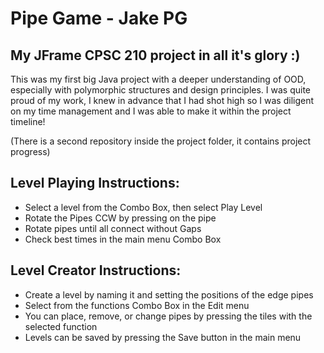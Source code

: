 # Pipe Game - Jake PG
## My JFrame CPSC 210 project in all it's glory :) 

This was my first big Java project with a deeper understanding of OOD, especially with polymorphic structures and design principles.
I was quite proud of my work, I knew in advance that I had shot high so I was diligent on my time management and I was able to make it within the project timeline!

(There is a second repository inside the project folder, it contains project progress)

## Level Playing Instructions:
- Select a level from the Combo Box, then select Play Level
- Rotate the Pipes CCW by pressing on the pipe
- Rotate pipes until all connect without Gaps
- Check best times in the main menu Combo Box

## Level Creator Instructions:
- Create a level by naming it and setting the positions of the edge pipes
- Select from the functions Combo Box in the Edit menu
- You can place, remove, or change pipes by pressing the tiles with the selected function
- Levels can be saved by pressing the Save button in the main menu

